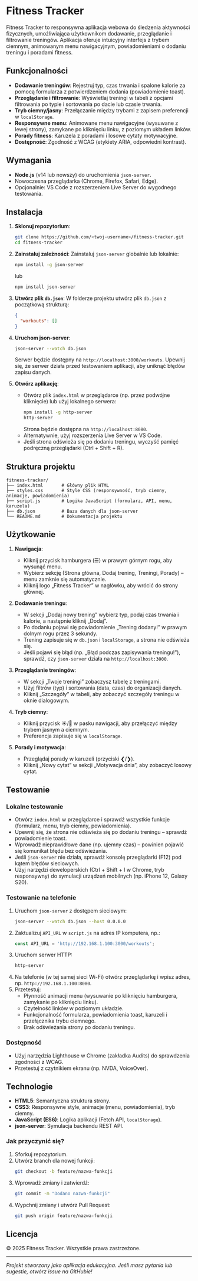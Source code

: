 # Fitness Tracker

Fitness Tracker to responsywna aplikacja webowa do śledzenia aktywności fizycznych, umożliwiająca użytkownikom dodawanie, przeglądanie i filtrowanie treningów. Aplikacja oferuje intuicyjny interfejs z trybem ciemnym, animowanym menu nawigacyjnym, powiadomieniami o dodaniu treningu i poradami fitness.

## Funkcjonalności

- **Dodawanie treningów**: Rejestruj typ, czas trwania i spalone kalorie za pomocą formularza z potwierdzeniem dodania (powiadomienie toast).
- **Przeglądanie i filtrowanie**: Wyświetlaj treningi w tabeli z opcjami filtrowania po typie i sortowania po dacie lub czasie trwania.
- **Tryb ciemny/jasny**: Przełączanie między trybami z zapisem preferencji w `localStorage`.
- **Responsywne menu**: Animowane menu nawigacyjne (wysuwane z lewej strony), zamykane po kliknięciu linku, z poziomym układem linków.
- **Porady fitness**: Karuzela z poradami i losowe cytaty motywacyjne.
- **Dostępność**: Zgodność z WCAG (etykiety ARIA, odpowiedni kontrast).

## Wymagania

- **Node.js** (v14 lub nowszy) do uruchomienia `json-server`.
- Nowoczesna przeglądarka (Chrome, Firefox, Safari, Edge).
- Opcjonalnie: VS Code z rozszerzeniem Live Server do wygodnego testowania.

## Instalacja

1. **Sklonuj repozytorium**:
   ```bash
   git clone https://github.com/<twoj-username>/fitness-tracker.git
   cd fitness-tracker
   ```

2. **Zainstaluj zależności**:
   Zainstaluj `json-server` globalnie lub lokalnie:
   ```bash
   npm install -g json-server
   ```
   lub
   ```bash
   npm install json-server
   ```

3. **Utwórz plik `db.json`**:
   W folderze projektu utwórz plik `db.json` z początkową strukturą:
   ```json
   {
     "workouts": []
   }
   ```

4. **Uruchom json-server**:
   ```bash
   json-server --watch db.json
   ```
   Serwer będzie dostępny na `http://localhost:3000/workouts`. Upewnij się, że serwer działa przed testowaniem aplikacji, aby uniknąć błędów zapisu danych.

5. **Otwórz aplikację**:
   - Otwórz plik `index.html` w przeglądarce (np. przez podwójne kliknięcie) lub użyj lokalnego serwera:
     ```bash
     npm install -g http-server
     http-server
     ```
     Strona będzie dostępna na `http://localhost:8080`.
   - Alternatywnie, użyj rozszerzenia Live Server w VS Code.
   - Jeśli strona odświeża się po dodaniu treningu, wyczyść pamięć podręczną przeglądarki (Ctrl + Shift + R).

## Struktura projektu

```
fitness-tracker/
├── index.html       # Główny plik HTML
├── styles.css       # Style CSS (responsywność, tryb ciemny, animacje, powiadomienia)
├── script.js        # Logika JavaScript (formularz, API, menu, karuzela)
├── db.json          # Baza danych dla json-server
└── README.md        # Dokumentacja projektu
```

## Użytkowanie

1. **Nawigacja**:
   - Kliknij przycisk hamburgera (☰) w prawym górnym rogu, aby wysunąć menu.
   - Wybierz sekcję (Strona główna, Dodaj trening, Treningi, Porady) – menu zamknie się automatycznie.
   - Kliknij logo „Fitness Tracker” w nagłówku, aby wrócić do strony głównej.

2. **Dodawanie treningu**:
   - W sekcji „Dodaj nowy trening” wybierz typ, podaj czas trwania i kalorie, a następnie kliknij „Dodaj”.
   - Po dodaniu pojawi się powiadomienie „Trening dodany!” w prawym dolnym rogu przez 3 sekundy.
   - Trening zapisuje się w `db.json` i `localStorage`, a strona nie odświeża się.
   - Jeśli pojawi się błąd (np. „Błąd podczas zapisywania treningu!”), sprawdź, czy `json-server` działa na `http://localhost:3000`.

3. **Przeglądanie treningów**:
   - W sekcji „Twoje treningi” zobaczysz tabelę z treningami.
   - Użyj filtrów (typ) i sortowania (data, czas) do organizacji danych.
   - Kliknij „Szczegóły” w tabeli, aby zobaczyć szczegóły treningu w oknie dialogowym.

4. **Tryb ciemny**:
   - Kliknij przycisk ☀️/🌙 w pasku nawigacji, aby przełączyć między trybem jasnym a ciemnym.
   - Preferencja zapisuje się w `localStorage`.

5. **Porady i motywacja**:
   - Przeglądaj porady w karuzeli (przyciski ❮/❯).
   - Kliknij „Nowy cytat” w sekcji „Motywacja dnia”, aby zobaczyć losowy cytat.

## Testowanie

### Lokalne testowanie
- Otwórz `index.html` w przeglądarce i sprawdź wszystkie funkcje (formularz, menu, tryb ciemny, powiadomienia).
- Upewnij się, że strona nie odświeża się po dodaniu treningu – sprawdź powiadomienie toast.
- Wprowadź nieprawidłowe dane (np. ujemny czas) – powinien pojawić się komunikat błędu bez odświeżania.
- Jeśli `json-server` nie działa, sprawdź konsolę przeglądarki (F12) pod kątem błędów sieciowych.
- Użyj narzędzi deweloperskich (Ctrl + Shift + I w Chrome, tryb responsywny) do symulacji urządzeń mobilnych (np. iPhone 12, Galaxy S20).

### Testowanie na telefonie
1. Uruchom `json-server` z dostępem sieciowym:
   ```bash
   json-server --watch db.json --host 0.0.0.0
   ```
2. Zaktualizuj `API_URL` w `script.js` na adres IP komputera, np.:
   ```javascript
   const API_URL = 'http://192.168.1.100:3000/workouts';
   ```
3. Uruchom serwer HTTP:
   ```bash
   http-server
   ```
4. Na telefonie (w tej samej sieci Wi-Fi) otwórz przeglądarkę i wpisz adres, np. `http://192.168.1.100:8080`.
5. Przetestuj:
   - Płynność animacji menu (wysuwanie po kliknięciu hamburgera, zamykanie po kliknięciu linku).
   - Czytelność linków w poziomym układzie.
   - Funkcjonalność formularza, powiadomienia toast, karuzeli i przełącznika trybu ciemnego.
   - Brak odświeżania strony po dodaniu treningu.

### Dostępność
- Użyj narzędzia Lighthouse w Chrome (zakładka Audits) do sprawdzenia zgodności z WCAG.
- Przetestuj z czytnikiem ekranu (np. NVDA, VoiceOver).

## Technologie

- **HTML5**: Semantyczna struktura strony.
- **CSS3**: Responsywne style, animacje (menu, powiadomienia), tryb ciemny.
- **JavaScript (ES6)**: Logika aplikacji (Fetch API, `localStorage`).
- **json-server**: Symulacja backendu REST API.


### Jak przyczynić się?
1. Sforkuj repozytorium.
2. Utwórz branch dla nowej funkcji:
   ```bash
   git checkout -b feature/nazwa-funkcji
   ```
3. Wprowadź zmiany i zatwierdź:
   ```bash
   git commit -m "Dodano nazwa-funkcji"
   ```
4. Wypchnij zmiany i utwórz Pull Request:
   ```bash
   git push origin feature/nazwa-funkcji
   ```

## Licencja

© 2025 Fitness Tracker. Wszystkie prawa zastrzeżone.

---

*Projekt stworzony jako aplikacja edukacyjna. Jeśli masz pytania lub sugestie, otwórz issue na GitHubie!*
